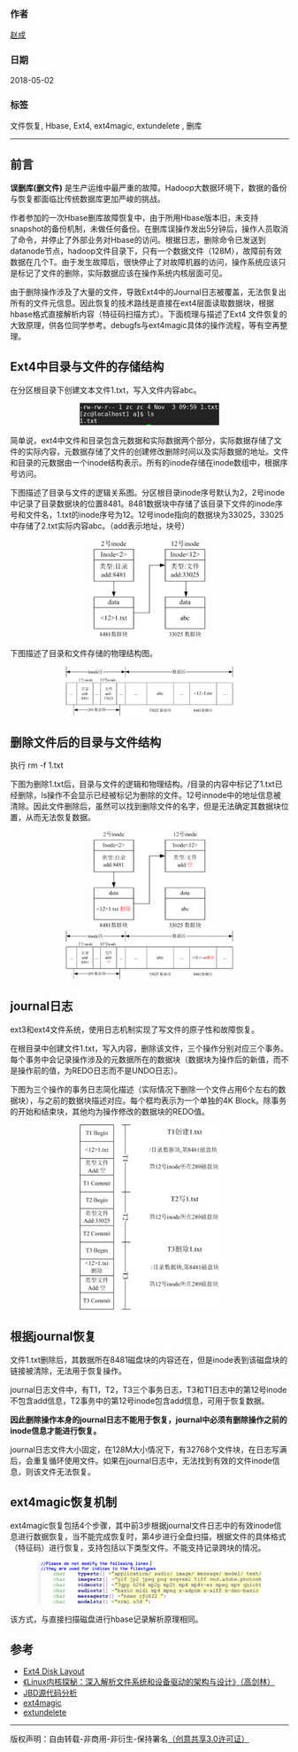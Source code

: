 ### 作者
[赵成](https://github.com/ChengXiaoZ)

### 日期               
2018-05-02

### 标签
文件恢复, Hbase, Ext4, ext4magic, extundelete , 删库

----


## 前言
**误删库(删文件)** 是生产运维中最严重的故障。Hadoop大数据环境下，数据的备份与恢复都面临比传统数据库更加严峻的挑战。

作者参加的一次Hbase删库故障恢复中，由于所用Hbase版本旧，未支持snapshot的备份机制，未做任何备份。在删库误操作发出5分钟后，操作人员取消了命令，并停止了外部业务对Hbase的访问。根据日志，删除命令已发送到datanode节点，hadoop文件目录下，只有一个数据文件（128M），故障前有效数据在几个T。由于发生故障后，很快停止了对故障机器的访问，操作系统应该只是标记了文件的删除，实际数据应该在操作系统内核层面可见。

由于删除操作涉及了大量的文件，导致Ext4中的Journal日志被覆盖，无法恢复出所有的文件元信息。因此恢复的技术路线是直接在ext4层面读取数据块，根据hbase格式直接解析内容（特征码扫描方式）。下面梳理与描述了Ext4 文件恢复的大致原理，供各位同学参考。debugfs与ext4magic具体的操作流程，等有空再整理。

## Ext4中目录与文件的存储结构

在分区根目录下创建文本文件1.txt，写入文件内容abc。
<div align=center><img width="50%" height="50%" src="https://raw.githubusercontent.com/ChengXiaoZ/docs/master/media/2018-05-02-dir.png"/></div>

简单说，ext4中文件和目录包含元数据和实际数据两个部分，实际数据存储了文件的实际内容，元数据存储了文件的创建修改删除时间以及实际数据的地址。文件和目录的元数据由一个inode结构表示。所有的inode存储在inode数组中，根据序号访问。

下图描述了目录与文件的逻辑关系图。分区根目录inode序号默认为2，2号inode中记录了目录数据块的位置8481。8481数据块中存储了该目录下文件的inode序号和文件名，1.txt的inode序号为12。12号inode指向的数据块为33025，33025中存储了2.txt实际内容abc。（add表示地址，块号）

<div align=center><img width="40%" height="40%" src="https://raw.githubusercontent.com/ChengXiaoZ/docs/master/media/2018-05-02-create-file-dir.png"/></div>

下图描述了目录和文件存储的物理结构图。
<div align=center><img width="60%" height="50%" src="https://raw.githubusercontent.com/ChengXiaoZ/docs/master/media/2018-05-02-create-file-dir-block.png"/></div>

## 删除文件后的目录与文件结构

执行 rm -f 1.txt

下图为删除1.txt后，目录与文件的逻辑和物理结构。/目录的内容中标记了1.txt已经删除，ls操作不会显示已经被标记为删除的文件。12号innode中的地址信息被清除。因此文件删除后，虽然可以找到删除文件的名字，但是无法确定其数据块位置，从而无法恢复数据。

<div align=center><img width="40%" height="40%" src="https://raw.githubusercontent.com/ChengXiaoZ/docs/master/media/2018-05-02-del-file-dir.png"/></div>

<div align=center><img width="60%" height="60%" src="https://raw.githubusercontent.com/ChengXiaoZ/docs/master/media/2018-05-02-del-file-dir-block.png"/></div>

## journal日志
ext3和ext4文件系统，使用日志机制实现了写文件的原子性和故障恢复。

在根目录中创建文件1.txt，写入内容，删除该文件，三个操作分别对应三个事务。每个事务中会记录操作涉及的元数据所在的数据块（数据块为操作后的新值，而不是操作前的值，为REDO日志而不是UNDO日志）。

下图为三个操作的事务日志简化描述（实际情况下删除一个文件占用6个左右的数据块），与之前的数据块描述对应。每个框均表示为一个单独的4K Block。除事务的开始和结束块，其他均为操作修改的数据块的REDO值。

<div align=center><img width="50%" height="50%" src="https://raw.githubusercontent.com/ChengXiaoZ/docs/master/media/2018-05-02-journal.png"/></div>

## 根据journal恢复

文件1.txt删除后，其数据所在8481磁盘块的内容还在，但是inode表到该磁盘块的链接被清除，无法用于恢复操作。

journal日志文件中，有T1，T2，T3三个事务日志，T3和T1日志中的第12号inode不包含add信息，T2事务中的第12号inode包含add信息，可用于恢复数据。

**因此删除操作本身的journal日志不能用于恢复，journal中必须有删除操作之前的inode信息才能进行恢复。**

journal日志文件大小固定，在128M大小情况下，有32768个文件块，在日志写满后，会重复循环使用文件。如果在journal日志中，无法找到有效的文件inode信息，则该文件无法恢复。

## ext4magic恢复机制
ext4magic恢复包括4个步骤，其中前3步根据journal文件日志中的有效inode信息进行数据恢复，当不能完成恢复时，第4步进行全盘扫描，根据文件的具体格式（特征码）进行恢复，支持包括以下类型文件。不能支持记录跨块的情况。

<div align=center><img width="80%" height="80%" src="https://raw.githubusercontent.com/ChengXiaoZ/docs/master/media/2018-05-02-ext4magic.png"/></div>

该方式，与直接扫描磁盘进行hbase记录解析原理相同。

## 参考
* [Ext4 Disk Layout](https://ext4.wiki.kernel.org/index.php/Ext4_Disk_Layout)
* [《Linux内核探秘：深入解析文件系统和设备驱动的架构与设计》（高剑林）](https://www.amazon.cn/dp/B00IHSW38Y/)
* [JBD源代码分析](https://wenku.baidu.com/view/b7c2148bd0d233d4b14e695f.html)
* [ext4magic](https://sourceforge.net/projects/ext4magic/) 
* [extundelete](http://extundelete.sourceforge.net) 

----

版权声明：自由转载-非商用-非衍生-保持署名[（创意共享3.0许可证）](https://creativecommons.org/licenses/by-nc-nd/3.0/deed.zh)
